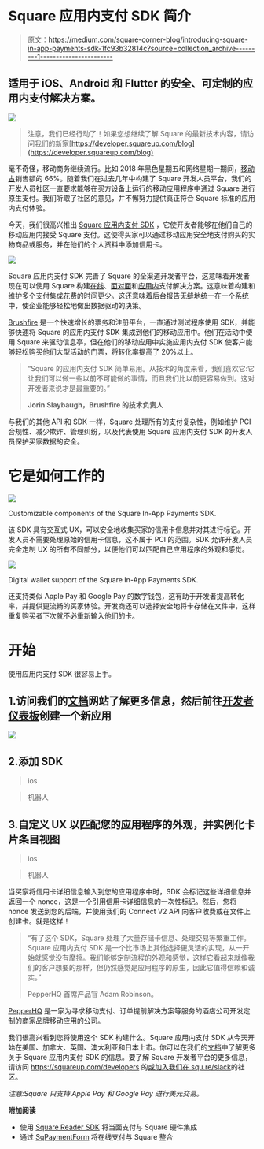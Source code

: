 # Square 应用内支付 SDK 简介

> 原文：<https://medium.com/square-corner-blog/introducing-square-in-app-payments-sdk-1fc93b32814c?source=collection_archive---------1----------------------->

## 适用于 iOS、Android 和 Flutter 的安全、可定制的应用内支付解决方案。

![](img/a0066a99bb005a415efed2849b5a8fb1.png)

> 注意，我们已经行动了！如果您想继续了解 Square 的最新技术内容，请访问我们的新家[https://developer.squareup.com/blog](https://developer.squareup.com/blog)

毫不奇怪，移动商务继续流行。比如 2018 年黑色星期五和网络星期一期间，[移动占](https://www.pixelunion.net/blog/mobile-ecommerce-stats/)销售额的 66%。随着我们在过去几年中构建了 Square 开发人员平台，我们的开发人员社区一直要求能够在买方设备上运行的移动应用程序中通过 Square 进行原生支付。我们听取了社区的意见，并不懈努力提供真正符合 Square 标准的应用内支付体验。

今天，我们很高兴推出 [Square 应用内支付 SDK](https://squareup.com/us/en/developers/in-app-payments) ，它使开发者能够在他们自己的移动应用内接受 Square 支付。这使得买家可以通过移动应用安全地支付购买的实物商品或服务，并在他们的个人资料中添加信用卡。

![](img/e1cf32117746de0eb7b8383f0960f679.png)

Square 应用内支付 SDK 完善了 Square 的全渠道开发者平台，这意味着开发者现在可以使用 Square 构建[在线](https://squareup.com/us/en/developers/online-payment-apis)、[面对面](https://squareup.com/us/en/developers/reader-sdk)和[应用内](https://squareup.com/us/en/developers/in-app-payments)支付解决方案。这意味着构建和维护多个支付集成花费的时间更少。这还意味着后台报告无缝地统一在一个系统中，使企业能够轻松地做出数据驱动的决策。

[Brushfire](https://brushfire.com/) 是一个快速增长的票务和注册平台，一直通过测试程序使用 SDK，并能够快速将 Square 的应用内支付 SDK 集成到他们的移动应用中。他们在活动中使用 Square 来驱动信息亭，但在他们的移动应用中实施应用内支付 SDK 使客户能够轻松购买他们大型活动的门票，将转化率提高了 20%以上。

> “Square 的应用内支付 SDK 简单易用。从技术的角度来看，我们喜欢它:它让我们可以做一些以前不可能做的事情，而且我们比以前更容易做到。这对开发者来说才是最重要的。”
> 
> **Jorin Slaybaugh，Brushfire 的技术负责人**

与我们的其他 API 和 SDK 一样，Square 处理所有的支付复杂性，例如维护 PCI 合规性、减少欺诈、管理纠纷，以及代表使用 Square 应用内支付 SDK 的开发人员保护买家数据的安全。

# 它是如何工作的

![](img/8ac2cc0170aecaffb35aedd476a4d052.png)

Customizable components of the Square In-App Payments SDK.

该 SDK 具有交互式 UX，可以安全地收集买家的信用卡信息并对其进行标记。开发人员不需要处理原始的信用卡信息，这不属于 PCI 的范围。SDK 允许开发人员完全定制 UX 的所有不同部分，以便他们可以匹配自己应用程序的外观和感觉。

![](img/1ffefb802c9400ec8411803a59025211.png)

Digital wallet support of the Square In-App Payments SDK.

还支持类似 Apple Pay 和 Google Pay 的数字钱包，这有助于开发者提高转化率，并提供更流畅的买家体验。开发商还可以选择安全地将卡存储在文件中，这样重复购买者下次就不必重新输入他们的卡。

# 开始

使用应用内支付 SDK 很容易上手。

## 1.访问我们的[文档](https://docs.connect.squareup.com/payments/in-app-payments-sdk/what-it-does)网站了解更多信息，然后前往[开发者仪表板](https://connect.squareup.com/apps?v=developers)创建一个新应用

![](img/8f716592e539f7e1a6995ceee732943d.png)

## 2.添加 SDK

> ios

> 机器人

## 3.自定义 UX 以匹配您的应用程序的外观，并实例化卡片条目视图

> ios

> 机器人

当买家将信用卡详细信息输入到您的应用程序中时，SDK 会标记这些详细信息并返回一个 nonce，这是一个引用信用卡详细信息的一次性标记。然后，您将 nonce 发送到您的后端，并使用我们的 Connect V2 API 向客户收费或在文件上创建卡。就是这样！

> “有了这个 SDK，Square 处理了大量存储卡信息、处理交易等繁重工作。Square 应用内支付 SDK 是一个比市场上其他选择更灵活的实现，从一开始就感觉没有摩擦。我们能够定制流程的外观和感觉，这样它看起来就像我们的客户想要的那样，但仍然感觉是应用程序的原生，因此它值得信赖和诚实。”
> 
> PepperHQ 首席产品官 Adam Robinson。

[PepperHQ](https://www.pepperhq.com/) 是一家为寻求移动支付、订单提前解决方案等服务的酒店公司开发定制的商家品牌移动应用的公司。

我们很高兴看到您将使用这个 SDK 构建什么。Square 应用内支付 SDK 从今天开始在美国、加拿大、英国、澳大利亚和日本上市。你可以在我们的[文档](https://docs.connect.squareup.com/payments/in-app-payments-sdk/what-it-does)中了解更多关于 Square 应用内支付 SDK 的信息。要了解 Square 开发者平台的更多信息，请访问 https://squareup.com/developers 的[或加入我们在 squ.re/slack](https://squareup.com/developers)的社区。

*注意:Square 只支持 Apple Pay 和 Google Pay 进行美元交易。*

**附加阅读**

*   使用 [Square Reader SDK](https://docs.connect.squareup.com/payments/readersdk/quickstart/start) 将当面支付与 Square 硬件集成
*   通过 [SqPaymentForm](https://docs.connect.squareup.com/payments/sqpaymentform/sqpaymentform-overview) 将在线支付与 Square 整合